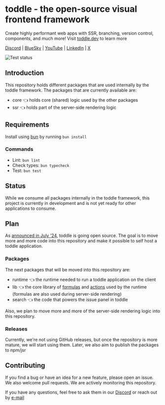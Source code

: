 # toddle - the open-source visual frontend framework

Create highly performant web apps with SSR, branching, version control, components, and much more! Visit [toddle.dev](https://toddle.dev?utm_medium=web&utm_source=GitHub) to learn more

[Discord](https://discord.com/invite/svBKYZf3UR) | [BlueSky](https://bsky.app/profile/toddle.dev) | [YouTube](https://youtube.com/@toddledev) | [LinkedIn](https://www.linkedin.com/company/toddledev) | [X](https://x.com/toddledev/)

![Test status](https://github.com/toddledev/toddle/actions/workflows/test.yml/badge.svg)

## Introduction

This repository holds different packages that are used internally by the toddle framework. The packages that are currently available are:

- core 👈 holds core (shared) logic used by the other packages
- ssr 👈 holds part of the server-side rendering logic

## Requirements

Install using [bun](https://bun.sh/) by running `bun install`

### Commands

- Lint: `bun lint`
- Check types: `bun typecheck`
- Test: `bun test`

## Status

While we consume all packages internally in the toddle framework, this project is currently in development and is not yet ready for other applications to consume.

## Plan

As [announced in July '24](https://toddle.dev/blog/toddle-is-soon-open-source), toddle is going open source. The goal is to move more and more code into this repository and make it possible to self host a toddle application.

### Packages

The next packages that will be moved into this repository are:

- runtime 👈 the runtime needed to run a toddle application on the client
- lib 👈 the core library of [formulas](https://toddle.dev/docs/formula-editor) and [actions](https://toddle.dev/docs/workflows) used by the runtime (formulas are also used during server-side rendering)
- search 👈 the code that powers the issue panel in toddle

Also, we plan to move more and more of the server-side rendering logic into this repository.

### Releases

Currently, we're not using GitHub releases, but once the repository is more mature, we will start using them. Later, we also aim to publish the packages to npm/jsr

## Contributing

If you find a bug or have an idea for a new feature, please open an issue. We also welcome pull requests. We are actively monitoring this repository.

If you have any questions, feel free to ask them in our [Discord](https://discord.com/invite/svBKYZf3UR) or reach out by [e-mail](mailto:hello@toddle.dev)
